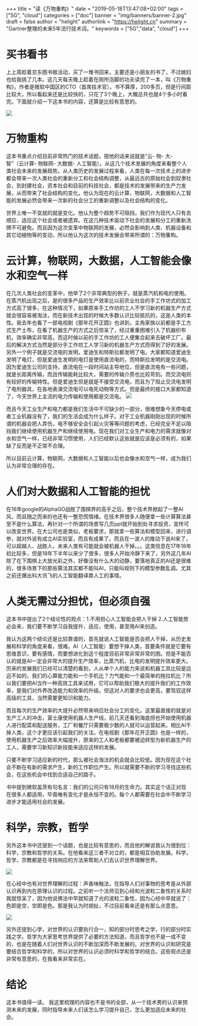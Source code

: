 +++
title = "读《万物重构》"
date = "2019-05-18T13:47:08+02:00"
tags = ["5G", "cloud"]
categories = ["doc"]
banner = "img/banners/banner-2.jpg"
draft = false
author = "helight"
authorlink = "https://helight.cn"
summary = "Gartner整理的未来5年流行技术词。"
keywords = ["5G","data", "cloud"]
+++

# 买书看书
上上周趁着京东图书做活动，买了一堆书回来，主要还是小朋友的书了，不过媳妇也给我挑了几本。这几天每天晚上趁着在厕所泡脚的功夫读完了一本，叫《万物重构》，作者是微软中国区的CTO（首席技术官）。书不算厚，200多页，但是行间距比较大，所以看起来还是比较快的，只花了3个晚上，大概总共也就4个多小时看完。下面就介绍一下这本书的内容，还算是比较有意思的。

![](../datamore/201901imgs/1.jpg)

# 万物重构
这本书重点介绍目前非常热门的技术话题，按他的话来说就是“云- 物- 大- 智”（云计算- 物联网- 大数据- 人工智能）。从这几个技术发展的角度来看整个人类社会未来的发展趋势。从人类历史的发展过程来看，人类在每一次技术上的进步都会带来一次人类社会的重新分工和社会结构调整，从最远古的原始社会到奴隶社会，到封建社会，资本社会和目前的科技社会，都是技术的发展带来的生产力发展，从而带来了社会结构的变化。他认为现在的云计算，物联网，大数据和人工智能的发展必然会带来一次新的社会分工的重新调整以及社会结构的变化。

世界上唯一不变就的就是变化。他认为整个趋势不可阻挡，我们作为现代人只有去顺应，适应这个社会或者被遗弃。在这几种技术驱动下社会的发展和分工的重新洗牌不可避免。而且因为这次变革中物联网的发展，必然会影响到人类、机器设备和其它动植物等的变动，所以他认为这次的技术发展会带来所谓的：万物重构。

# 云计算，物联网，大数据，人工智能会像水和空气一样
在几次人类社会的变革中，他举了2个非常典型的例子，就是蒸汽机和电的使用。在蒸汽机出现之后，是的很多产品的生产效率比以前农业社会的手工作坊式的加工方式高了很多，在这种情况下，如果原来手工作坊的工人不学习新的机器生产方式就会很容易被淘汰，而在新技术出现的时候大多数认识比较抵抗的，这是人类的本性。我去年也看了一部电视剧《那年花开正圆》也讲到，主角家族以前都是手工方式生产土布，在看了机器生产的方式之后惊呆了，经过重重困难引入了机器织布机，效率确实非常高，而这时候以前的手工作坊的工人便集合起来去破坏工厂。最后的解决方式当然是部分手工作坊工人学习新的机器生产方式而得到了好的发展。另外一个例子就是交流电的发明，爱迪生和特斯拉都发明了电。大家都知道爱迪生发明了电灯，但是爱迪生发明的电灯是使用直流电的，而特斯拉发明的是交流电。因为爱迪生公司的支持，直流电在一段时间站主导地位，但是直流电有一些问题，就是长距离传输，而且传输能耗比较大，需要的传输介质也比较苛刻。而交流电则有较好的传输特性。但是爱迪生但是就是不接受交流电，而且为了阻止交流电发明了电刑器具，在各地表演交流电可以电死动物等方式。但是最终的接口大家都知道了，今天世界上主流的电力传输和使用都是交流电。
![](../datamore/201901imgs/2.jpg)

而且今天工业生产和电力都是我们生活中不可缺少的一部分，很难想象今天停电或者工业机器没有了，我们的生活会成为什么样子。对于工业机器刚刚出现的时候所谓的机器会把人弄伤，电不够安全会引起火灾等等问题的考虑，已经完全不足以阻挡我们继续使用机器生产和继续使用电。现在我们对工业生产和电力的需求就像对水和空气一样，已经非常习惯使用，人们已经默认这些就是应该是必须有的，如果缺了反而是不正常不合理。

所以目前云计算，物联网，大数据和人工智能以后也会像水和空气一样，成为我们认为非常合理的存在。

# 人们对大数据和人工智能的担忧
在16年google的AlphaGO战胜了围棋界的高手之后，整个技术界掀起了一整AI风，而且随之而来的也还有一整恐慌情绪。在技术界很多人随便拿一些计算算法甚至不是什么算法，再针对一个所谓的场景写几页ppt就开始到处寻求投资，宣传可以改变世界。在大公司也是类似，老板要求，那就拿一些算法和模型回来，进行调参，就对外说有成立AI实验室，而且有成果了。而且在一波人的推动下说AI来了，可以超越人、战胜人，未来人类有可能就会被机器人干掉。。。这类信息在17年18年初比较多，但是18年下半年以来少了很多，很多人开始冷静下来了，另外这几年AI除了在下围棋上大放光彩之外，好像没有什么大的动静，要落地真正的AI还是很难的，很多场景下的那些算法其实都不能叫AI，只能叫规则下的模型参数乱调。尤其之前还爆出科大讯飞的人工智能翻译靠人工的事情。

# 人类无需过分担忧，但必须自强
这本书中提出了2个结论性的观点：1.不用担心人工智能会把人干掉 2.人工智能势必会来，我们要不断学习自我提升，适应，使用，甚至用AI来创造。

我认为这两个结论还是比较靠谱的，首先就说人工智能是否会把人干掉，从历史发展和科学的角度来看，很难。AI（人工智能）要想干掉人类，首要条件就是它要有思维意识，要有感情，而要想进化到这个程度目前非常非常非常的困。但是不能否认的就是AI一定会非常大的提升生产效率，比蒸汽机，比电的发明提升效率更大。历来的发展我们已经可以清楚的看到，人从单个人的能力来说和机器工具比较是远远不如的，我们的心算能力能和一个手机比？力气能和一个最简单的拖拉机比？所以我们要把AI当作一种高效工具来试用，它可以帮助我们极大的提升我们的工作效率，是我们对外界改造能力和效率的升级。但这对人的要求也会更高，要驾驭这样高级的工具，当然需要更知识和能力。

而且每次的生产效率的大提升必然带来响应社会分工的变化。这里最直接的就是对生产工人的冲击，富士康使用机器人生产线，前几天还看到海底捞也开始使用机器人进行配菜和配送服务，工厂和餐厅只需要极少数的人就可以运营起来。相比AI干掉人类，这个才更应该引起我们的关注。在电视剧《那年花开正圆》也是一样的，使用机器生产之后效率大幅提升，原来的工人和老板都要被迫转型为新机器生产的工人，需要学习新知识新技能来适应这样的发展。

只要不断学习适应新的时代，那么被社会淘汰的机会就会比较低。因为现在这个社会不断在有新的需求产生，新的工作职位产生。所以就需要不断的学习寻找这些机会，在这些机会中找到合适自己的路子。

书中提到微软盖茨有句名言：我们的公司只有18月的生命力。其实这个话正对现在很多人都适用，毕竟唯有变化才是永恒不变的。每个人都需要在社会中不断学习进步才能适用社会的发展。

# 科学，宗教，哲学
另外这本书中还提到一个话题，也是比较有意思的，而且他的解说我认为很到位：科学，宗教和哲学的关系。在他看来这三者不对立的，都是相互协助发展。科学，哲学，宗教都是在寻找响应的方法来帮助人们去认识世界理解世界。

![](../datamore/201901imgs/3.jpg)

在心经中也有对世界理解的过程：声香味触法，在指导人们对事物的思考是从外部认识再到内在原理认识的过程。之前听一个法师见到心经和光波粒二象性的关系时我就惊呆了，因为他说佛法中早就知道了光的波粒二象性，因为心经中早就说了：色即是空，空即是色。那是我认为时胡扯，不过目前看来还是有那么点意思。

![](../datamore/201901imgs/4.jpg)

另外还提到心学，对世界的认识要执行合一，知的部分时思考之学，行的部分时实践之学。哲学为大家思考世界提供了必要的方法知道，而且哲学也不是一成不变的，也是在随着人们对世界认识的不断加深而不断发展的。对世界的认识和研究是要结合哲学和科学的，所以对世界的认识必须时科学和哲学的结合。这些观点还是非常有意思的，在我看来非常实在。

# 结论
这本书值得一读。
我这里梳理的内容也不是书的全部，从一个技术男的认识来预测未来的发展，同时指导未来人们该怎么学习提升自己，怎么更加适应未来的社会。